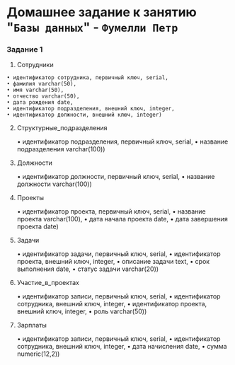 # Домашнее задание к занятию "`Базы данных`" - `Фумелли Петр`

  ### Задание 1

  1. Сотрудники

    • идентификатор сотрудника, первичный ключ, serial,
    • фамилия varchar(50),
    • имя varchar(50),
    • отчество varchar(50),
    • дата рождения date,
    • идентификатор подразделения, внешний ключ, integer,
    • идентификатор должности, внешний ключ, integer)

 2. Структурные_подразделения

    • идентификатор подразделения, первичный ключ, serial,
    • название подразделения varchar(100))

 3. Должности

    • идентификатор должности, первичный ключ, serial,
    • название должности varchar(100))

 4. Проекты

    • идентификатор проекта, первичный ключ, serial,
    • название проекта varchar(100),
    • дата начала проекта date,
    • дата завершения проекта date)

 5. Задачи

    • идентификатор задачи, первичный ключ, serial,
    • идентификатор проекта, внешний ключ, integer,
    • описание задачи text,
    • срок выполнения date,
    • статус задачи varchar(20))

 6. Участие_в_проектах

    • идентификатор записи, первичный ключ, serial,
    • идентификатор сотрудника, внешний ключ, integer,
    • идентификатор проекта, внешний ключ, integer,
    • роль varchar(50))

 7. Зарплаты

    • идентификатор записи, первичный ключ, serial,
    • идентификатор сотрудника, внешний ключ, integer,
    • дата начисления date,
    • сумма numeric(12,2))

